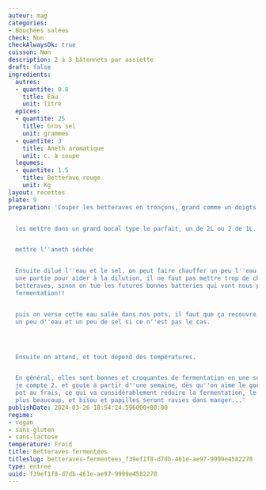 ```yaml
---
auteur: mag
categories:
- Bouchées salées
check: Non
checkAlwaysOk: true
cuisson: Non
description: 2 à 3 bâtonnets par assiette
draft: false
ingredients:
  autres:
  - quantite: 0.8
    title: Eau
    unit: litre
  epices:
  - quantite: 25
    title: Gros sel
    unit: grammes
  - quantite: 3
    title: Aneth aromatique
    unit: c. à soupe
  legumes:
  - quantite: 1.5
    title: Betterave rouge
    unit: Kg
layout: recettes
plate: 9
preparation: 'Couper les betteraves en tronçons, grand comme un doigts à peu près.


  les mettre dans un grand bocal type le parfait, un de 2L ou 2 de 1L.


  mettre l''aneth séchée


  Ensuite dilué l''eau et le sel, on peut faire chauffer un peu l''eau, mais seulement
  une partie pour aider à la dilution, il ne faut pas mettre trop de chaud sur les
  betteraves, sinon on tue les futures bonnes batteries qui vont nous permettre la
  fermentation!!


  puis on verse cette eau salée dans nos pots, il faut que ça recouvre, on peut rajouter
  un peu d''eau et un peu de sel si ce n''est pas le cas.




  Ensuite on attend, et tout dépend des températures.


  En général, elles sont bonnes et croquantes de fermentation en une semaine, mais
  je compte 2. et goute à partir d''une semaine, dès qu''on aime le goût on mets le
  pot au frais, ce qui va considérablement réduire la fermentation, le goût n''évoluera
  plus beaucoup, et bisou et papilles seront ravies dans manger...'
publishDate: 2024-03-26 18:54:24.596000+00:00
regime:
- vegan
- sans-gluten
- sans-lactose
temperature: Froid
title: Betteraves fermentées
titleslug: betteraves-fermentees_f39ef1f8-d7db-461e-ae97-9999e4582278
type: entree
uuid: f39ef1f8-d7db-461e-ae97-9999e4582278
---
```

